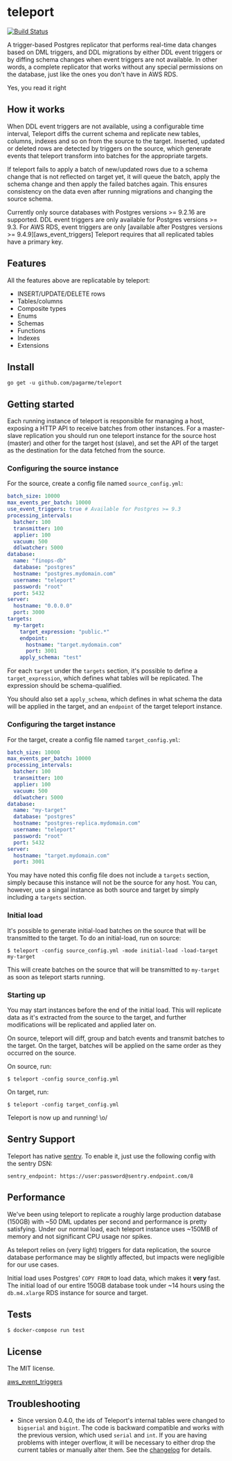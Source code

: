 # teleport
[![Build Status](https://travis-ci.org/pagarme/teleport.svg?branch=master)](https://travis-ci.org/pagarme/teleport)

A trigger-based Postgres replicator that performs real-time data changes based
on DML triggers, and DDL migrations by either DDL event triggers or by diffing
schema changes when event triggers are not available. In other words, a
complete replicator that works without any special permissions on the database,
just like the ones you don't have in AWS RDS.

Yes, you read it right

## How it works

When DDL event triggers are not available, using a configurable time interval,
Teleport diffs the current schema and replicate new tables, columns, indexes
and so on from the source to the target. Inserted, updated or deleted rows are
detected by triggers on the source, which generate events that teleport
transform into batches for the appropriate targets.

If teleport fails to apply a batch of new/updated rows due to a schema change
that is not reflected on target yet, it will queue the batch, apply the schema
change and then apply the failed batches again.  This ensures consistency on
the data even after running migrations and changing the source schema.

Currently only source databases with Postgres versions >= 9.2.16 are supported.
DDL event triggers are only available for Postgres versions >= 9.3. For AWS
RDS, event triggers are only [available after Postgres versions >= 9.4.9][aws_event_triggers]
Teleport requires that all replicated tables have a primary key.

## Features

All the features above are replicatable by teleport:

- INSERT/UPDATE/DELETE rows
- Tables/columns
- Composite types
- Enums
- Schemas
- Functions
- Indexes
- Extensions

## Install

```
go get -u github.com/pagarme/teleport
```

## Getting started

Each running instance of teleport is responsible for managing a host, exposing
a HTTP API to receive batches from other instances. For a master-slave
replication you should run one teleport instance for the source host (master)
and other for the target host (slave), and set the API of the target as the
destination for the data fetched from the source.

### Configuring the source instance

For the source, create a config file named `source_config.yml`:

```yml
batch_size: 10000
max_events_per_batch: 10000
use_event_triggers: true # Available for Postgres >= 9.3
processing_intervals:
  batcher: 100
  transmitter: 100
  applier: 100
  vacuum: 500
  ddlwatcher: 5000
database:
  name: "finops-db"
  database: "postgres"
  hostname: "postgres.mydomain.com"
  username: "teleport"
  password: "root"
  port: 5432
server:
  hostname: "0.0.0.0"
  port: 3000
targets:
  my-target:
    target_expression: "public.*"
    endpoint:
      hostname: "target.mydomain.com"
      port: 3001
    apply_schema: "test"
```

For each `target` under the `targets` section, it's possible to define a
`target_expression`, which defines what tables will be replicated. The
expression should be schema-qualified.

You should also set a `apply_schema`, which defines in what schema the data
will be applied in the target, and an `endpoint` of the target teleport
instance.

### Configuring the target instance

For the target, create a config file named `target_config.yml`:

```yml
batch_size: 10000
max_events_per_batch: 10000
processing_intervals:
  batcher: 100
  transmitter: 100
  applier: 100
  vacuum: 500
  ddlwatcher: 5000
database:
  name: "my-target"
  database: "postgres"
  hostname: "postgres-replica.mydomain.com"
  username: "teleport"
  password: "root"
  port: 5432
server:
  hostname: "target.mydomain.com"
  port: 3001
```

You may have noted this config file does not include a `targets` section,
simply because this instance will not be the source for any host. You can,
however, use a singal instance as both source and target by simply including a
`targets` section.

### Initial load

It's possible to generate initial-load batches on the source that will be
transmitted to the target. To do an initial-load, run on source:

```
$ teleport -config source_config.yml -mode initial-load -load-target my-target
```

This will create batches on the source that will be transmitted to `my-target`
as soon as teleport starts running.

### Starting up

You may start instances before the end of the initial load.  This will
replicate data as it's extracted from the source to the target, and further
modifications will be replicated and applied later on.

On source, teleport will diff, group and batch events and transmit batches to
the target. On the target, batches will be applied on the same order as they
occurred on the source.

On source, run:

```
$ teleport -config source_config.yml
```

On target, run:

```
$ teleport -config target_config.yml
```

Teleport is now up and running! \o/

## Sentry Support
Teleport has native [sentry](https://getsentry.com). To enable it, just use the following config with the sentry DSN:

```
sentry_endpoint: https://user:password@sentry.endpoint.com/8
```

## Performance

We've been using teleport to replicate a roughly large production database
(150GB) with ~50 DML updates per second and performance is pretty satisfying.
Under our normal load, each teleport instance uses ~150MB of memory and not
significant CPU usage nor spikes.

As teleport relies on (very light) triggers for data replication, the source
database performance may be slightly affected, but impacts were negligible for
our use cases.

Initial load uses Postgres' `COPY FROM` to load data, which makes it __very__
fast. The initial load of our entire 150GB database took under ~14 hours using
the `db.m4.xlarge` RDS instance for source and target.

## Tests

```
$ docker-compose run test
```

## License

The MIT license.

[aws_event_triggers](http://docs.aws.amazon.com/AmazonRDS/latest/UserGuide/CHAP_PostgreSQL.html#PostgreSQL.Concepts.General.FeatureSupport.EventTriggers)

## Troubleshooting

- Since version 0.4.0, the ids of Teleport's internal tables were changed to
  `bigserial` and `bigint`. The code is backward compatible and works with
  the previous version, which used `serial` and `int`. If you are having
  problems with integer overflow, it will be necessary to either drop the
  current tables or manually alter them. See the [changelog](CHANGELOG.md) for
  details.
